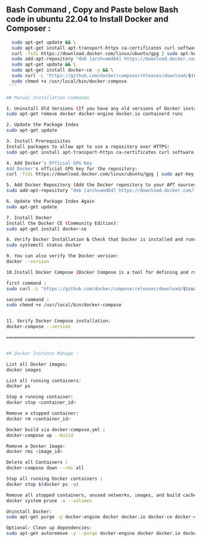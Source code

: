 ## Bash Command , Copy and Paste below Bash code in ubuntu 22.04 to Install Docker and Composer :

   ```bash
     sudo apt-get update && \
     sudo apt-get install apt-transport-https ca-certificates curl software-properties-common -y && \
     curl -fsSL https://download.docker.com/linux/ubuntu/gpg | sudo apt-key add - && \
     sudo add-apt-repository "deb [arch=amd64] https://download.docker.com/linux/ubuntu $(lsb_release -cs) stable" && \
     sudo apt-get update && \
     sudo apt-get install docker-ce -y && \
     sudo curl -L "https://github.com/docker/compose/releases/download/$(curl -s https://api.github.com/repos/docker/compose/releases/latest | grep tag_name | cut -d '"' -f 4)/docker-compose-$(uname -s)-$(uname -m)" -o /usr/local/bin/docker-compose && \
     sudo chmod +x /usr/local/bin/docker-compose
    ```

## Manual Installation Commands

1. Uninstall Old Versions (If you have any old versions of Docker installed, remove them first) :
sudo apt-get remove docker docker-engine docker.io containerd runc

2. Update the Package Index
sudo apt-get update

3. Install Prerequisites
Install packages to allow apt to use a repository over HTTPS:
sudo apt-get install apt-transport-https ca-certificates curl software-properties-common

4. Add Docker's Official GPG Key
Add Docker's official GPG key for the repository:
curl -fsSL https://download.docker.com/linux/ubuntu/gpg | sudo apt-key add -

5. Add Docker Repository (Add the Docker repository to your APT sources):
sudo add-apt-repository "deb [arch=amd64] https://download.docker.com/linux/ubuntu $(lsb_release -cs) stable"

6. Update the Package Index Again
sudo apt-get update

7. Install Docker
Install the Docker CE (Community Edition):
sudo apt-get install docker-ce

8. Verify Docker Installation & Check that Docker is installed and running:
sudo systemctl status docker

9. You can also verify the Docker version:
docker --version

10.Install Docker Compose (Docker Compose is a tool for defining and running multi-container Docker applications) To install it:

first command :
sudo curl -L "https://github.com/docker/compose/releases/download/$(curl -s https://api.github.com/repos/docker/compose/releases/latest | grep tag_name | cut -d '"' -f 4)/docker-compose-$(uname -s)-$(uname -m)" -o /usr/local/bin/docker-compose

second command :
sudo chmod +x /usr/local/bin/docker-compose


11. Verify Docker Compose installation:
docker-compose --version

=======================================================================

  
## Docker Instance Manage :

List all Docker images:
docker images

List all running containers:
docker ps

Stop a running container:
docker stop <container_id>

Remove a stopped container:
docker rm <container_id>

Docker build via docker-compose.yml : 
docker-compose up --build

Remove a Docker image:
docker rmi <image_id>

Delete all Containers : 
docker-compose down --rmi all

Stop all running Docker containers :
docker stop $(docker ps -q)

Remove all stopped containers, unused networks, images, and build cache:
docker system prune -a --volumes

Uninstall Docker:
sudo apt-get purge -y docker-engine docker docker.io docker-ce docker-ce-cli

Optional: Clean up dependencies:
sudo apt-get autoremove -y --purge docker-engine docker docker.io docker-ce



